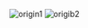 ![origin1](https://user-images.githubusercontent.com/78131940/216869583-aaf3cff4-86ac-4961-8a1b-01a3988ce0f3.PNG)
![origib2](https://user-images.githubusercontent.com/78131940/216869603-5e40568e-3768-40b3-9309-222d8da70256.PNG)
